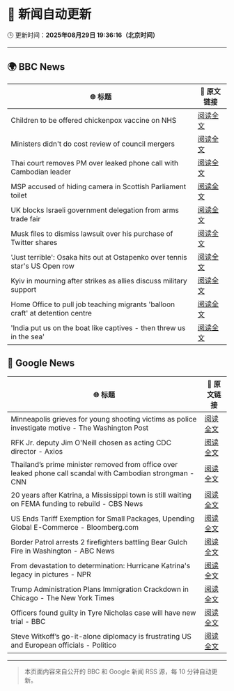 # 🧠 新闻自动更新

🕒 更新时间：**2025年08月29日 19:36:16（北京时间）**

---

## 🌍 BBC News

| 🌐 标题 | 🔗 原文链接 |
|--------|-------------|
| Children to be offered chickenpox vaccine on NHS | [阅读全文](https://www.bbc.com/news/articles/c860n445vyxo?at_medium=RSS&at_campaign=rss) |
| Ministers didn't do cost review of council mergers | [阅读全文](https://www.bbc.com/news/articles/cj9wxnlnrxdo?at_medium=RSS&at_campaign=rss) |
| Thai court removes PM over leaked phone call with Cambodian leader | [阅读全文](https://www.bbc.com/news/articles/ckgeqlw05rzo?at_medium=RSS&at_campaign=rss) |
| MSP accused of hiding camera in Scottish Parliament toilet | [阅读全文](https://www.bbc.com/news/articles/c9wy40rxrvxo?at_medium=RSS&at_campaign=rss) |
| UK blocks Israeli government delegation from arms trade fair | [阅读全文](https://www.bbc.com/news/articles/cvgpxwy2lkwo?at_medium=RSS&at_campaign=rss) |
| Musk files to dismiss lawsuit over his purchase of Twitter shares | [阅读全文](https://www.bbc.com/news/articles/cn47ey2wxkpo?at_medium=RSS&at_campaign=rss) |
| 'Just terrible': Osaka hits out at Ostapenko over tennis star's US Open row | [阅读全文](https://www.bbc.com/sport/tennis/articles/c707lv5vxxdo?at_medium=RSS&at_campaign=rss) |
| Kyiv in mourning after strikes as allies discuss military support | [阅读全文](https://www.bbc.com/news/articles/cy9834jp9qno?at_medium=RSS&at_campaign=rss) |
| Home Office to pull job teaching migrants 'balloon craft' at detention centre | [阅读全文](https://www.bbc.com/news/articles/c0qlxxxpq35o?at_medium=RSS&at_campaign=rss) |
| 'India put us on the boat like captives - then threw us in the sea' | [阅读全文](https://www.bbc.com/news/articles/c4g0p0522zeo?at_medium=RSS&at_campaign=rss) |

## 📰 Google News

| 🌐 标题 | 🔗 原文链接 |
|--------|-------------|
| Minneapolis grieves for young shooting victims as police investigate motive - The Washington Post | [阅读全文](https://news.google.com/rss/articles/CBMiowFBVV95cUxQaGVsVmd3UHZ2NzNqLW1BaGlqbWIwU2xPTWFMVkJEcENkeURYMUczYXZ1TFNKZTFQck5XMXdtT2FOU3hXZWdOczUtS21ZaXlvWEppR0JRZDhOLWNmQVhKemZlYng3dWxmaVB4OWs2N1A2d2NMSktENmYxblRvYmt4VjBoeW9fYU5LbjlaR0xwTFA5U1FJU2pGTFBBMkFaelhPNFcw?oc=5) |
| RFK Jr. deputy Jim O'Neill chosen as acting CDC director - Axios | [阅读全文](https://news.google.com/rss/articles/CBMicEFVX3lxTE16WHRTQ2p5QnBibzNwLUV0NWhVSGY1UV9rbzFMMXVVOVZmNEtPYmNIUm5pWlhad1hCMkViZmJKSjdKdFM5RmpCRDFyYkdETVVIOUV4ektXb1E3ZVdqZ3lEaS1ncUxtaXZKa1hpcFhSLUk?oc=5) |
| Thailand’s prime minister removed from office over leaked phone call scandal with Cambodian strongman - CNN | [阅读全文](https://news.google.com/rss/articles/CBMiigFBVV95cUxQNWd5TG5CM2NKRWR4YnNiWm01ckJfNXplS2U4bU5GOUlwTW95U1NzNTBLZTE5ZGZXUGUwMk1IMEpaZTJKSlpkZ3Y2aXRrQ0JoU0RDYmlMS2dvbFAzcHp6SU9nYTk0VzJpSTdPQ0FySm5Gal9tbWxUNlFLMGMwX2dKY2R5c2dZOEJ2aFE?oc=5) |
| 20 years after Katrina, a Mississippi town is still waiting on FEMA funding to rebuild - CBS News | [阅读全文](https://news.google.com/rss/articles/CBMigwFBVV95cUxQa1VfS0JUeVdFSmxRVjYwYlppal8tVndRVUxxMlEtRXRsbndzSDdBVGRCaUhmMUdZLUUxWThzZXdsYXlydnlTY2I2bFBBaVZ3YkVOcTltOHVubUxKMUxjdm9GRmhoUWNCMWpvWGs5Q29fX3V4dmVSSDZPUlhLeGU4QlZaZ9IBiAFBVV95cUxPamxBbTlwU0J4M0swX25sZnI5cWM5TjU0ZGtaZXVMUlN0elJVcTJJaXdwOEtKWVBGa3VwUjVlSnN4N0cySHZjaDU5eEdoa1NTUUo0Q0tiVWkzXzRZdUs2aHVZbUNLb3U5UWROTldQNGJoUkFjUFZrdDRETGQ5UVB3N2QzTk51akVf?oc=5) |
| US Ends Tariff Exemption for Small Packages, Upending Global E-Commerce - Bloomberg.com | [阅读全文](https://news.google.com/rss/articles/CBMisgFBVV95cUxOWkJ3ZDI0TnZCbEpDckJCVWFmRDNFbjliTFgwVFBnTlNRRGRKMkFlQV8wY0NubGlBTGFhZkt1TkNrTzluc2JTb2FONTc3TExaUVRBZHZJWk1KZjEweVJMTTByVGhmV1lHZXlET1Z4TzM0LWY0bTRNLUl2Si1zLWpVS2VPaUFtbWpXNXNZNVFDemdKR21VYXNtcExhUjZlc0VrZ1l3dDlWeldrV1pVMjFNQ0Vn?oc=5) |
| Border Patrol arrests 2 firefighters battling Bear Gulch Fire in Washington - ABC News | [阅读全文](https://news.google.com/rss/articles/CBMiowFBVV95cUxNejFBa2dneEswUVF5RDFLMjRyRnExel94YTlwMnBjdk1wZnMzdFRRdEtPWWxHaVBqQ0dnbTFmdGZ2alRIZWNvZEhXVFFldFRsXzE3eXlWT1VsNnEyWG9peFBaZ2o3TFhJWFQ4ZHJLUXJYcHJrRjlCZ3U5eWpPeXBJV1ctWGJsQ0I4MDJpYmVxVnBnalhRTW5obGk2UTJnVFVQclFV0gGoAUFVX3lxTE9UQVpZa0tWSUZUY3Q3YmJwVDEybW5EWjZYSG5kWWFEU0kyOUo4YlBXeDJzMWF6RHRmRjdoNUZnUjJNY3lJNnJNTnF0ZzVnYzFzckFNUXlOSTA2SVRqclNPZTVoWW1idkFidTFIdFNGWVhQTGR0WmwtOHY4WTdUbnExUE9hQVJoX1ZMVlFTTGcxb0hVMUNRdEpEWE9reG8xRXlsRmlGUnpGWg?oc=5) |
| From devastation to determination: Hurricane Katrina's legacy in pictures - NPR | [阅读全文](https://news.google.com/rss/articles/CBMipwFBVV95cUxNcTNyRm9YNW1JZWo3UWo2RHdXTmR5RFRmRll6ZUlPdlVYdzBQbkoyQzNYbVE2TEJVdVZFeXRXdVpzbVBEd21BYmZBSWJsQzhUTkZwOThHbEpzaTFmWlJMU2RXb3ExM1lnMzJ4a0FkMVItdDBhbF9wNmxfZFpWblZrMmxtYmljNGxpUnpMd2FSc1pxd3ZJT2hzMVFYUHJnWkdZNk1JdEVnaw?oc=5) |
| Trump Administration Plans Immigration Crackdown in Chicago - The New York Times | [阅读全文](https://news.google.com/rss/articles/CBMikgFBVV95cUxQaU5OMmo2dkJObWpkaHBQRFZicTIwX3NfeldDMHNaWkFSV2dEQlBvZUFZQ3ZSV0IxanYtS3dlX050V2J3MnJuVExCSGRjN2h2NEFmaFZJVzdQb25Hd09CZzlVYzlRZGpxam1zeF9EOTRrUGp2Q3JyRmJxSXFtMFhDSGFRaHVvQ2p5dENPcG9aRjl3UQ?oc=5) |
| Officers found guilty in Tyre Nicholas case will have new trial - BBC | [阅读全文](https://news.google.com/rss/articles/CBMiWkFVX3lxTE52VDNrYWRERU9IU1lweHQwZVh2UXNWekVTWDJkbFJYdjRyY2tHeXdTVWQzNkVKTGdYcmUwNVZvWUphcFdocGF5QV8yU3BycHluR2FnYWo0VEduUdIBX0FVX3lxTFAyUlI4NnVLQXo1eXItOEdVNWpKMWd3dFl6MWVhZmdPQU83ZlFlRVJjNXBPMUpleVJ4MDBfYUdZQ2ktQjktakg5dlFqUmV3LVFHVXQzVzJxQVY3ZTltOVZj?oc=5) |
| Steve Witkoff’s go-it-alone diplomacy is frustrating US and European officials - Politico | [阅读全文](https://news.google.com/rss/articles/CBMihAFBVV95cUxNTTFqaDMtekp2elZtT20xVVFFVFdZSWNSVXBCSDlUNmtoak9lTk81QnZ2UndqQTJZWlp5WUZCRzNtUFBVSEZ2aklac0hhZkh2UDBuR0R0NTFlcGl0bVhMR1pqd0NWYWVGZ1hRZGVqWjhDdmg0bFcwdFNabVFNWXJWNU1sUHQ?oc=5) |

---
> 本页面内容来自公开的 BBC 和 Google 新闻 RSS 源，每 10 分钟自动更新。
